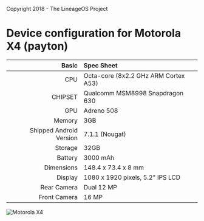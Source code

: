 Copyright 2018 - The LineageOS Project

Device configuration for Motorola X4 (payton)
=====================================

Basic   | Spec Sheet
-------:|:-------------------------
CPU     | Octa-core (8x2.2 GHz ARM Cortex A53)
CHIPSET | Qualcomm MSM8998 Snapdragon 630
GPU     | Adreno 508
Memory  | 3GB
Shipped Android Version | 7.1.1 (Nougat)
Storage | 32GB
Battery | 3000 mAh
Dimensions | 148.4 x 73.4 x 8 mm
Display | 1080 x 1920 pixels, 5.2" IPS LCD
Rear Camera  | Dual 12 MP
Front Camera | 16 MP

![Motorola X4](https://cdn2.gsmarena.com/vv/pics/motorola/motorola-moto-x4-2.jpg "Motorola X4")
